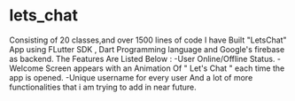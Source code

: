 # lets_chat
Consisting of 20 classes,and over 1500 lines of code I have Built "LetsChat" App using FLutter SDK , Dart Programming language and Google's firebase as backend.
The Features Are Listed Below :
 -User Online/Offline Status.
 -Welcome Screen appears with an Animation Of " Let's Chat " each time the app is opened.
 -Unique username for every user
And a lot of more functionalities that i am trying to add in near future.


